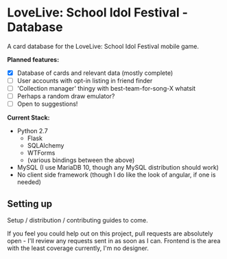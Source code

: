 # LoveLive: School Idol Festival - Database

A card database for the LoveLive: School Idol Festival mobile game.

**Planned features:**
- [x] Database of cards and relevant data (mostly complete)
- [ ] User accounts with opt-in listing in friend finder
- [ ] 'Collection manager' thingy with best-team-for-song-X whatsit
- [ ] Perhaps a random draw emulator?
- [ ] Open to suggestions!

**Current Stack:**
- Python 2.7
	- Flask
	- SQLAlchemy
	- WTForms
	- (various bindings between the above)
- MySQL (I use MariaDB 10, though any MySQL distribution should work)
- No client side framework (though I do like the look of angular, if one is needed)

## Setting up

Setup / distribution / contributing guides to come.

If you feel you could help out on this project, pull requests are absolutely open - I'll review any requests sent in as soon as I can. Frontend is the area with the least coverage currently, I'm no designer.
